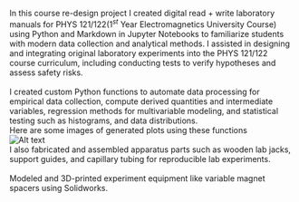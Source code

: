In this course re-design project I created digital read + write  laboratory manuals for PHYS 121/122($1^{st}$ Year Electromagnetics University Course) using Python and Markdown in Jupyter Notebooks to familiarize students with modern data collection and analytical methods. I assisted in designing and integrating original laboratory experiments into the PHYS 121/122 course curriculum, including conducting tests to verify hypotheses and assess safety risks.
<br>
<br>
I created custom Python functions to automate data processing for empirical data collection, compute derived quantities and intermediate variables, regression methods for multivariable modeling, and statistical testing such as histograms, and data distributions.
<br>
Here are some images of generated plots using these functions
<br>
<img title="a title" alt="Alt text" src="/images/boo.svg">
<br>
I also fabricated and assembled apparatus parts such as wooden lab jacks, support guides, and capillary tubing for reproducible lab experiments.
<br>
<br>
Modeled and 3D-printed experiment equipment like variable magnet spacers using Solidworks.

